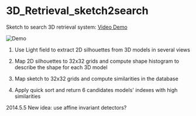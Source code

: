 3D_Retrieval_sketch2search
==========================

Sketch to search 3D retrieval system:  [Video Demo](https://www.youtube.com/watch?v=pWMIwprKJuw/)

![Demo](https://github.com/mincongzhang/3D_Retrieval_sketch2search/raw/master/demo.jpg)

1. Use Light field to extract 2D silhouettes from 3D models in several views

2. Map 2D silhouettes to 32x32 grids and compute shape histogram to describe the shape for each 3D model

3. Map sketch to 32x32 grids and compute similarities in the database

4. Apply quick sort and return 6 candidates models' indexes with high similarities


2014.5.5
New idea: use affine invariant detectors?

